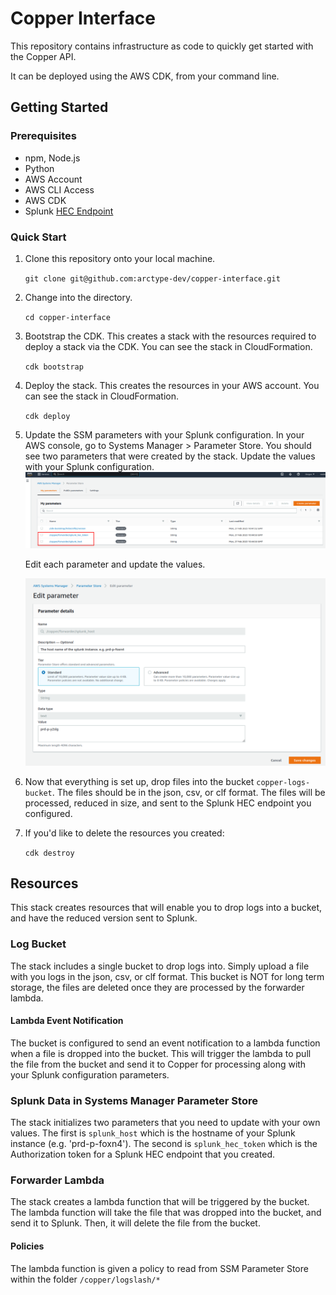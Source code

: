 # Copper Interface

This repository contains infrastructure as code to quickly get started with the Copper API.

It can be deployed using the AWS CDK, from your command line.

## Getting Started

### Prerequisites

- npm, Node.js
- Python
- AWS Account
- AWS CLI Access
- AWS CDK
- Splunk [HEC Endpoint](https://docs.splunk.com/Documentation/Splunk/latest/Data/UsetheHTTPEventCollector)

### Quick Start

1. Clone this repository onto your local machine.

    `git clone git@github.com:arctype-dev/copper-interface.git`

2. Change into the directory.

    `cd copper-interface`

3. Bootstrap the CDK. This creates a stack with the resources required to deploy a stack via the CDK. You can see the stack in CloudFormation.

    `cdk bootstrap`

4. Deploy the stack. This creates the resources in your AWS account. You can see the stack in CloudFormation.

    `cdk deploy`

5. Update the SSM parameters with your Splunk configuration.
    In your AWS console, go to Systems Manager > Parameter Store. You should see two parameters that were created by the stack. Update the values with your Splunk configuration.
    ![SSM Parameters](./readme_img/splunk_ssm_parameters.png)

    Edit each parameter and update the values.

    ![SSM Parameter Values](./readme_img/set_splunk_param.png)

6. Now that everything is set up, drop files into the bucket `copper-logs-bucket`. The files should be in the json, csv, or clf format. The files will be processed, reduced in size, and sent to the Splunk HEC endpoint you configured.

7. If you'd like to delete the resources you created:

    `cdk destroy`

## Resources

This stack creates resources that will enable you to drop logs into a bucket, and have the reduced version sent to Splunk.

### Log Bucket

The stack includes a single bucket to drop logs into. Simply upload a file with you logs in the json, csv, or clf format. This bucket is NOT for long term storage, the files are deleted once they are processed by the forwarder lambda.

#### Lambda Event Notification

The bucket is configured to send an event notification to a lambda function when a file is dropped into the bucket. This will trigger the lambda to pull the file from the bucket and send it to Copper for processing along with your Splunk configuration parameters.

### Splunk Data in Systems Manager Parameter Store

The stack initializes two parameters that you need to update with your own values. The first is `splunk_host` which is the hostname of your Splunk instance (e.g. 'prd-p-foxn4'). The second is `splunk_hec_token` which is the Authorization token for a Splunk HEC endpoint that you created.

### Forwarder Lambda

The stack creates a lambda function that will be triggered by the bucket. The lambda function will take the file that was dropped into the bucket, and send it to Splunk. Then, it will delete the file from the bucket.

#### Policies

The lambda function is given a policy to read from SSM Parameter Store within the folder `/copper/logslash/*`

